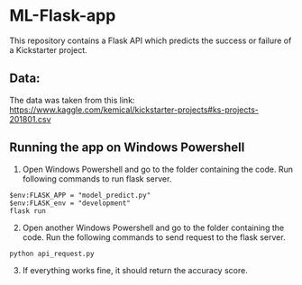 # ML-Flask-app
This repository contains a Flask API which predicts the success or failure of a Kickstarter project. 

## Data: 

The data was taken from this link: https://www.kaggle.com/kemical/kickstarter-projects#ks-projects-201801.csv

## Running the app on Windows Powershell 

1. Open Windows Powershell and go to the folder containing the code. Run following commands to run flask server. 


```
$env:FLASK_APP = "model_predict.py"
$env:FLASK_env = "development"
flask run 

```
2. Open another Windows Powershell and go to the folder containing the code. Run the following commands to send request to the flask server. 

```
python api_request.py

```

3. If everything works fine, it should return the accuracy score. 

